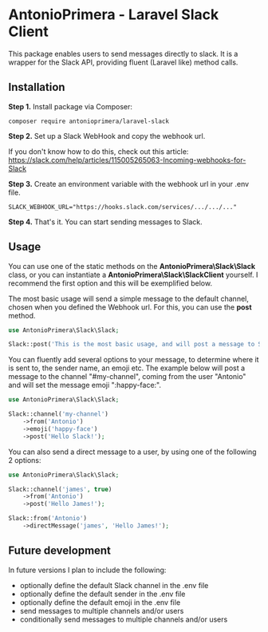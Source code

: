 # AntonioPrimera - Laravel Slack Client

This package enables users to send messages directly to slack. It is a wrapper for the Slack API, 
providing fluent (Laravel like) method calls.

## Installation

**Step 1.** Install package via Composer:

`composer require antonioprimera/laravel-slack`

**Step 2.** Set up a Slack WebHook and copy the webhook url.

If you don't know how to do this, check out this article:
https://slack.com/help/articles/115005265063-Incoming-webhooks-for-Slack

**Step 3.** Create an environment variable with the webhook url in your .env file.

```dotenv
SLACK_WEBHOOK_URL="https://hooks.slack.com/services/.../.../..."
```

**Step 4.** That's it. You can start sending messages to Slack.

## Usage

You can use one of the static methods on the **AntonioPrimera\Slack\Slack** class, or you can
instantiate a **AntonioPrimera\Slack\SlackClient** yourself. I recommend the first option and
this will be exemplified below.

The most basic usage will send a simple message to the default channel, chosen when you
defined the Webhook url. For this, you can use the **post** method.

```php
use AntonioPrimera\Slack\Slack;

Slack::post('This is the most basic usage, and will post a message to Slack');
```

You can fluently add several options to your message, to determine where it is sent to, the
sender name, an emoji etc. The example below will post a message to the channel "#my-channel",
coming from the user "Antonio" and will set the message emoji ":happy-face:".

```php
use AntonioPrimera\Slack\Slack;

Slack::channel('my-channel')
    ->from('Antonio')
    ->emoji('happy-face')
    ->post('Hello Slack!');
```

You can also send a direct message to a user, by using one of the following 2 options:

```php
use AntonioPrimera\Slack\Slack;

Slack::channel('james', true)
    ->from('Antonio')
    ->post('Hello James!');

Slack::from('Antonio')
    ->directMessage('james', 'Hello James!');
```

## Future development

In future versions I plan to include the following:

- optionally define the default Slack channel in the .env file
- optionally define the default sender in the .env file
- optionally define the default emoji in the .env file
- send messages to multiple channels and/or users
- conditionally send messages to multiple channels and/or users